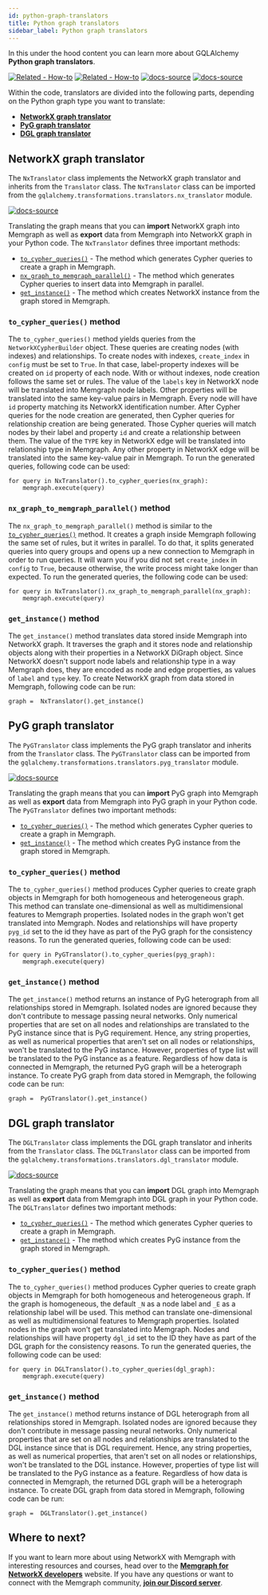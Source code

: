 ```yaml
---
id: python-graph-translators
title: Python graph translators
sidebar_label: Python graph translators
---
```



In this under the hood content you can learn more about GQLAlchemy **Python graph translators**. 

[![Related -
How-to](https://img.shields.io/static/v1?label=Related&message=How%20to%20import&color=blue&style=for-the-badge)](../how-to-guides/translators/import-python-graphs.md)
[![Related -
How-to](https://img.shields.io/static/v1?label=Related&message=How%20to%20export&color=blue&style=for-the-badge)](../how-to-guides/translators/export-python-graphs.md)
[![docs-source](https://img.shields.io/badge/source-examples-FB6E00?logo=github&style=for-the-badge)](https://github.com/memgraph/gqlalchemy/tree/main/tests/transformations/translators)
[![docs-source](https://img.shields.io/badge/source-translators-FB6E00?logo=github&style=for-the-badge)](https://github.com/memgraph/gqlalchemy/tree/main/gqlalchemy/transformations/translators)


Within the code, translators are divided into the following parts, depending on the Python graph type you want to translate:

- [**NetworkX graph translator**](#networkx-graph-translator)
- [**PyG graph translator**](#pyg-graph-translator)
- [**DGL graph translator**](#dgl-graph-translator)


## NetworkX graph translator

The `NxTranslator` class implements the NetworkX graph translator and inherits from the `Translator` class. The `NxTranslator` class can be imported from the `gqlalchemy.transformations.translators.nx_translator` module. 

[![docs-source](https://img.shields.io/badge/source-NetworkX%20Translator-FB6E00?logo=github&style=for-the-badge)](https://github.com/memgraph/gqlalchemy/blob/main/gqlalchemy/transformations/translators/nx_translator.py)

Translating the graph means that you can **import** NetworkX graph into Memgraph as well as **export** data from Memgraph into NetworkX graph in your Python code. The `NxTranslator` defines three important methods:
 
- [`to_cypher_queries()`](#to_cypher_queries-method) - The method which generates Cypher queries to create a graph in Memgraph.
- [`nx_graph_to_memgraph_parallel()`](#nx_graph_to_memgraph_parallel-method) - The method which generates Cypher queries to insert data into Memgraph in parallel.
- [`get_instance()`](#get_instance-method) - The method which creates NetworkX instance from the graph stored in Memgraph. 


### `to_cypher_queries()` method

The `to_cypher_queries()` method yields queries from the `NetworkXCypherBuilder` object. These queries are creating nodes (with indexes) and relationships. To create nodes with indexes, `create_index` in `config` must be set to `True`. In that case, label-property indexes will be created on `id` property of each node. With or without indexes, node creation follows the same set or rules. The value of the `labels` key in NetworkX node will be translated into Memgraph node labels. Other properties will be translated into the same key-value pairs in Memgraph. Every node will have `id` property matching its NetworkX identification number. After Cypher queries for the node creation are generated, then Cypher queries for relationship creation are being generated. Those Cypher queries will match nodes by their label and property `id` and create a relationship between them. The value of the `TYPE` key in NetworkX edge will be translated into relationship type in Memgraph. Any other property in NetworkX edge will be translated into the same key-value pair in Memgraph. To run the generated queries, following code can be used:

```
for query in NxTranslator().to_cypher_queries(nx_graph):
    memgraph.execute(query)
```

### `nx_graph_to_memgraph_parallel()` method

The `nx_graph_to_memgraph_parallel()` method is similar to the [`to_cypher_queries()`](#to_cypher_queries-method) method. It creates a graph inside Memgraph following the same set of rules, but it writes in parallel. To do that, it splits generated queries into query groups and opens up a new connection to Memgraph in order to run queries. It will warn you if you did not set `create_index` in `config` to `True`, because otherwise, the write process might take longer than expected. To run the generated queries, the following code can be used:

```
for query in NxTranslator().nx_graph_to_memgraph_parallel(nx_graph):
    memgraph.execute(query)
```

### `get_instance()` method

The `get_instance()` method translates data stored inside Memgraph into NetworkX graph. It traverses the graph and it stores node and relationship objects along with their properties in a NetworkX DiGraph object. Since NetworkX doesn't support node labels and relationship type in a way Memgraph does, they are encoded as node and edge properties, as values of `label` and `type` key. To create NetworkX graph from data stored in Memgraph, following code can be run:

```
graph =  NxTranslator().get_instance()
```

## PyG graph translator

The `PyGTranslator` class implements the PyG graph translator and inherits from the `Translator` class. The `PyGTranslator` class can be imported from the `gqlalchemy.transformations.translators.pyg_translator` module. 

[![docs-source](https://img.shields.io/badge/source-PyG%20Translator-FB6E00?logo=github&style=for-the-badge)](https://github.com/memgraph/gqlalchemy/blob/main/gqlalchemy/transformations/translators/pyg_translator.py)

Translating the graph means that you can **import** PyG graph into Memgraph as well as **export** data from Memgraph into PyG graph in your Python code. The `PyGTranslator` defines two important methods:
 
- [`to_cypher_queries()`](#to_cypher_queries-method-1) - The method which generates Cypher queries to create a graph in Memgraph.
- [`get_instance()`](#get_instance-method-1) - The method which creates PyG instance from the graph stored in Memgraph. 

### `to_cypher_queries()` method

The `to_cypher_queries()` method produces Cypher queries to create graph objects in Memgraph for both homogeneous and heterogeneous graph. This method can translate one-dimensional as well as multidimensional features to Memgraph properties. Isolated nodes in the graph won't get translated into Memgraph. Nodes and relationships will have property `pyg_id` set to the id they have as part of the PyG graph for the consistency reasons. To run the generated queries, following code can be used:

```
for query in PyGTranslator().to_cypher_queries(pyg_graph):
    memgraph.execute(query)
```


### `get_instance()` method

The `get_instance()` method returns an instance of PyG heterograph from all relationships stored in Memgraph. Isolated nodes are ignored because they don't contribute to message passing neural networks. Only numerical properties that are set on all nodes and relationships are translated to the PyG instance since that is PyG requirement. Hence, any string properties, as well as numerical properties that aren't set on all nodes or relationships, won't be translated to the PyG instance. However, properties of type list will be translated to the PyG instance as a feature. Regardless of how data is connected in Memgraph, the returned PyG graph will be a heterograph instance. To create PyG graph from data stored in Memgraph, the following code can be run:

```
graph =  PyGTranslator().get_instance()
```

## DGL graph translator

The `DGLTranslator` class implements the DGL graph translator and inherits from the `Translator` class. The `DGLTranslator` class can be imported from the `gqlalchemy.transformations.translators.dgl_translator` module. 

[![docs-source](https://img.shields.io/badge/source-DGL%20Translator-FB6E00?logo=github&style=for-the-badge)](https://github.com/memgraph/gqlalchemy/blob/main/gqlalchemy/transformations/translators/dgl_translator.py)

Translating the graph means that you can **import** DGL graph into Memgraph as well as **export** data from Memgraph into DGL graph in your Python code. The `DGLTranslator` defines two important methods:
 
- [`to_cypher_queries()`](#to_cypher_queries-method-2) - The method which generates Cypher queries to create a graph in Memgraph.
- [`get_instance()`](#get_instance-method-2) - The method which creates PyG instance from the graph stored in Memgraph. 

### `to_cypher_queries()` method

The `to_cypher_queries()` method produces Cypher queries to create graph objects in Memgraph for both homogeneous and heterogeneous graph. If the graph is homogeneous, the default `_N` as a node label and `_E` as a relationship label will be used. This method can translate one-dimensional as well as multidimensional features to Memgraph properties. Isolated nodes in the graph won't get translated into Memgraph. Nodes and relationships will have property `dgl_id` set to the ID they have as part of the DGL graph for the consistency reasons. To run the generated queries, the following code can be used:

```
for query in DGLTranslator().to_cypher_queries(dgl_graph):
    memgraph.execute(query)
```

### `get_instance()` method

The `get_instance()` method returns instance of DGL heterograph from all relationships stored in Memgraph. Isolated nodes are ignored because they don't contribute in message passing neural networks. Only numerical properties that are set on all nodes and relationships are translated to the DGL instance since that is DGL requirement. Hence, any string properties, as well as numerical properties, that aren't set on all nodes or relationships, won't be translated to the DGL instance. However, properties of type list will be translated to the PyG instance as a feature. Regardless of how data is connected in Memgraph, the returned DGL graph will be a heterograph instance. To create DGL graph from data stored in Memgraph, following code can be run:

```
graph =  DGLTranslator().get_instance()
```

## Where to next?

If you want to learn more about using NetworkX with Memgraph with interesting resources and courses, head over to the [**Memgraph for NetworkX developers**](https://memgraph.com/memgraph-for-networkx?utm_source=docs&utm_medium=referral&utm_campaign=networkx_ppp&utm_term=docsgqla%2Bhowto&utm_content=textlink) website. If you have any questions or want to connect with the Memgraph community, [**join our Discord server**](https://www.discord.gg/memgraph).
